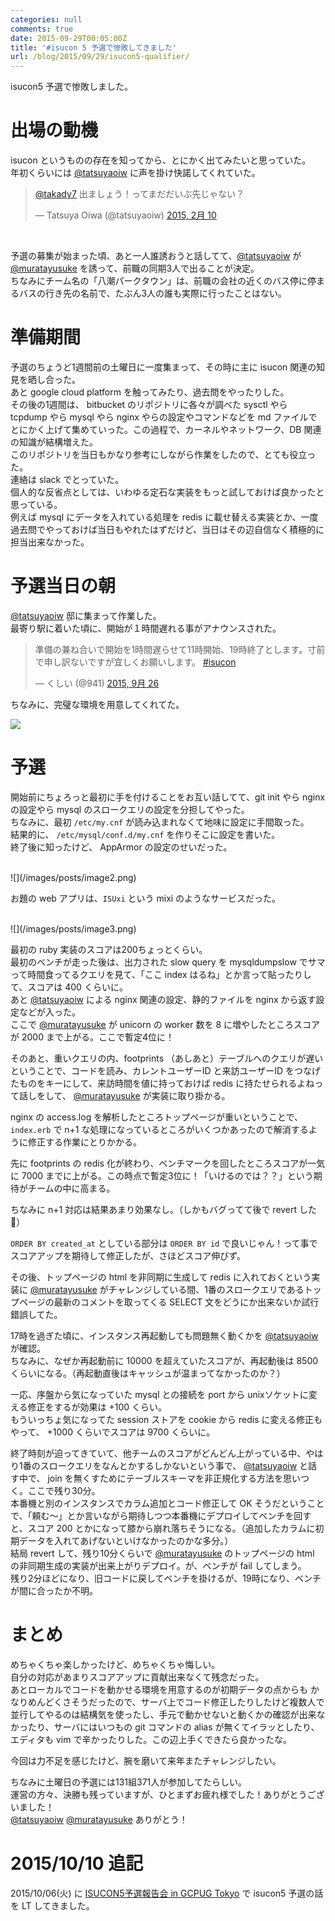 ```yaml
---
categories: null
comments: true
date: 2015-09-29T00:05:00Z
title: '#isucon 5 予選で惨敗してきました'
url: /blog/2015/09/29/isucon5-qualifier/
---
```


isucon5 予選で惨敗しました。

# 出場の動機
isucon というものの存在を知ってから、とにかく出てみたいと思っていた。  
年初くらいには [@tatsuyaoiw](https://twitter.com/tatsuyaoiw) に声を掛け快諾してくれていた。  

<blockquote class="twitter-tweet" lang="ja"><p lang="ja" dir="ltr"><a href="https://twitter.com/takady7">@takady7</a> 出ましょう！ってまだだいぶ先じゃない？</p>&mdash; Tatsuya Oiwa (@tatsuyaoiw) <a href="https://twitter.com/tatsuyaoiw/status/565119787735330816">2015, 2月 10</a></blockquote>
<script async src="//platform.twitter.com/widgets.js" charset="utf-8"></script>

<br>

予選の募集が始まった頃、あと一人誰誘おうと話してて、[@tatsuyaoiw](https://twitter.com/tatsuyaoiw) が [@muratayusuke](https://twitter.com/muratayusuke) を誘って、前職の同期3人で出ることが決定。  
ちなみにチーム名の「八潮パークタウン」は、前職の会社の近くのバス停に停まるバスの行き先の名前で、たぶん3人の誰も実際に行ったことはない。  

# 準備期間
予選のちょうど1週間前の土曜日に一度集まって、その時に主に isucon 関連の知見を晒し合った。  
あと google cloud platform を触ってみたり、過去問をやったりした。  
その後の1週間は、 bitbucket のリポジトリに各々が調べた sysctl やら tcpdump やら mysql やら nginx やらの設定やコマンドなどを md ファイルでとにかく上げて集めていった。この過程で、カーネルやネットワーク、DB 関連の知識が結構増えた。  
このリポジトリを当日もかなり参考にしながら作業をしたので、とても役立った。  
連絡は slack でとっていた。  
個人的な反省点としては、いわゆる定石な実装をもっと試しておけば良かったと思っている。  
例えば mysql にデータを入れている処理を redis に載せ替える実装とか、一度過去問でやっておけば当日もやれたはずだけど、当日はその辺自信なく積極的に担当出来なかった。  

# 予選当日の朝
[@tatsuyaoiw](https://twitter.com/tatsuyaoiw) 邸に集まって作業した。  
最寄り駅に着いた頃に、開始が１時間遅れる事がアナウンスされた。  

<blockquote class="twitter-tweet" lang="ja"><p lang="ja" dir="ltr">準備の兼ね合いで開始を1時間遅らせて11時開始、19時終了とします。寸前で申し訳ないですが宜しくお願いします。 <a href="https://twitter.com/hashtag/isucon?src=hash">#isucon</a></p>&mdash; くしい (@941) <a href="https://twitter.com/941/status/647570963026935808">2015, 9月 26</a></blockquote>
<script async src="//platform.twitter.com/widgets.js" charset="utf-8"></script>

ちなみに、完璧な環境を用意してくれてた。  

![](/images/posts/image4.png)  

# 予選
開始前にちょろっと最初に手を付けることをお互い話してて、git init やら nginx の設定やら mysql のスロークエリの設定を分担してやった。  
ちなみに、最初 `/etc/my.cnf` が読み込まれなくて地味に設定に手間取った。  
結果的に、 `/etc/mysql/conf.d/my.cnf` を作りそこに設定を書いた。  
終了後に知ったけど、 AppArmor の設定のせいだった。  

<br>
![](/images/posts/image2.png)  
<br>


お題の web アプリは、`ISUxi` という mixi のようなサービスだった。  

<br>
![](/images/posts/image3.png)  
<br>


最初の ruby 実装のスコアは200ちょっとくらい。  
最初のベンチが走った後は、出力された slow query を mysqldumpslow でサマって時間食ってるクエリを見て、「ここ index はるね」とか言って貼ったりして、スコアは 400 くらいに。  
あと [@tatsuyaoiw](https://twitter.com/tatsuyaoiw) による nginx 関連の設定、静的ファイルを nginx から返す設定などが入った。  
ここで [@muratayusuke](https://twitter.com/muratayusuke) が unicorn の worker 数を 8 に増やしたところスコアが 2000 まで上がる。ここで暫定4位に！  

そのあと、重いクエリの内、footprints （あしあと）テーブルへのクエリが遅いということで、コードを読み、カレントユーザーID と来訪ユーザーID をつなげたものをキーにして、来訪時間を値に持っておけば redis に持たせられるよねって話しをして、 [@muratayusuke](https://twitter.com/muratayusuke) が実装に取り掛かる。  

nginx の access.log を解析したところトップページが重いということで、`index.erb` で n+1 な処理になっているところがいくつかあったので解消するように修正する作業にとりかかる。  

先に footprints の redis 化が終わり、ベンチマークを回したところスコアが一気に 7000 までに上がる。この時点で暫定3位に！「いけるのでは？？」という期待がチームの中に高まる。  

ちなみに n+1 対応は結果あまり効果なし。（しかもバグってて後で revert した 🙇）  

`ORDER BY created_at` としている部分は `ORDER BY id` で良いじゃん！って事でスコアアップを期待して修正したが、さほどスコア伸びず。  

その後、トップページの html を非同期に生成して redis に入れておくという実装に [@muratayusuke](https://twitter.com/muratayusuke) がチャレンジしている間、1番のスロークエリであるトップページの最新のコメントを取ってくる SELECT 文をどうにか出来ないか試行錯誤してた。  

17時を過ぎた頃に、インスタンス再起動しても問題無く動くかを [@tatsuyaoiw](https://twitter.com/tatsuyaoiw) が確認。  
ちなみに、なぜか再起動前に 10000 を超えていたスコアが、再起動後は 8500 くらいになる。（再起動直後はキャッシュが温まってなかったのか？）  

一応、序盤から気になっていた mysql との接続を port から unixソケットに変える修正をするが効果は +100 くらい。  
もういっちょ気になってた session ストアを cookie から redis に変える修正もやって、 +1000 くらいでスコアは 9700 くらいに。  

終了時刻が迫ってきていて、他チームのスコアがどんどん上がっている中、やはり1番のスロークエリをなんとかするしかないという事で、 [@tatsuyaoiw](https://twitter.com/tatsuyaoiw) と話す中で、 join を無くすためにテーブルスキーマを非正規化する方法を思いつく。ここで残り30分。  
本番機と別のインスタンスでカラム追加とコード修正して OK そうだということで、「頼む〜」とか言いながら期待しつつ本番機にデプロイしてベンチを回すと、スコア 200 とかになって膝から崩れ落ちそうになる。（追加したカラムに初期データを入れてあげないといけなかったのかな多分。）  
結局 revert して、残り10分くらいで [@muratayusuke](https://twitter.com/muratayusuke) のトップページの html の非同期生成の実装が出来上がりデプロイ。が、ベンチが fail してしまう。  
残り2分ほどになり、旧コードに戻してベンチを掛けるが、19時になり、ベンチが間に合ったか不明。  

# まとめ
めちゃくちゃ楽しかったけど、めちゃくちゃ悔しい。  
自分の対応があまりスコアアップに貢献出来なくて残念だった。  
あとローカルでコードを動かせる環境を用意するのが初期データの点からも かなりめんどくさそうだったので、サーバ上でコード修正したりしたけど複数人で並行してやるのは結構気を使ったし、手元で動かせないと動くかの確認が出来なかったり、サーバにはいつもの git コマンドの alias が無くてイラッとしたり、エディタも vim で辛かったりした。この辺上手くできたら良かったな。  

今回は力不足を感じたけど、腕を磨いて来年またチャレンジしたい。  

ちなみに土曜日の予選には131組371人が参加してたらしい。  
運営の方々、決勝も残っていますが、ひとまずお疲れ様でした！ありがとうございました！  
[@tatsuyaoiw](https://twitter.com/tatsuyaoiw) [@muratayusuke](https://twitter.com/muratayusuke) ありがとう！  

# 2015/10/10 追記
2015/10/06(火) に [ISUCON5予選報告会 in GCPUG Tokyo](http://eventdots.jp/event/569858) で isucon5 予選の話を LT してきました。  

<div style="width: 65%">
  <script async class="speakerdeck-embed" data-id="d19476b7e9584f139cc5db92b7dd37f2" data-ratio="1.77777777777778" src="//speakerdeck.com/assets/embed.js"></script>
</div>
